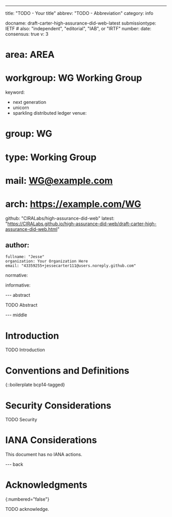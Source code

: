 ---
title: "TODO - Your title"
abbrev: "TODO - Abbreviation"
category: info

docname: draft-carter-high-assurance-did-web-latest
submissiontype: IETF  # also: "independent", "editorial", "IAB", or "IRTF"
number:
date:
consensus: true
v: 3
# area: AREA
# workgroup: WG Working Group
keyword:
 - next generation
 - unicorn
 - sparkling distributed ledger
venue:
#  group: WG
#  type: Working Group
#  mail: WG@example.com
#  arch: https://example.com/WG
  github: "CIRALabs/high-assurance-did-web"
  latest: "https://CIRALabs.github.io/high-assurance-did-web/draft-carter-high-assurance-did-web.html"

author:
 -
    fullname: "Jesse"
    organization: Your Organization Here
    email: "43359255+jessecarter111@users.noreply.github.com"

normative:

informative:


--- abstract

TODO Abstract


--- middle

# Introduction

TODO Introduction


# Conventions and Definitions

{::boilerplate bcp14-tagged}


# Security Considerations

TODO Security


# IANA Considerations

This document has no IANA actions.


--- back

# Acknowledgments
{:numbered="false"}

TODO acknowledge.

